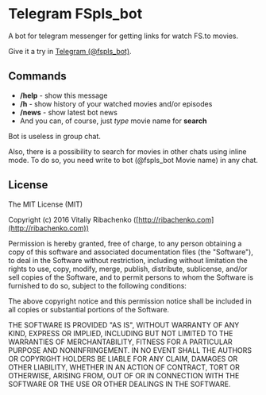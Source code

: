 # Telegram FSpls_bot
A bot for telegram messenger for getting links for watch FS.to movies.

Give it a try in [Telegram (@fspls_bot)](https://telegram.me/fspls_bot).

## Commands
* **/help** - show this message
* **/h** - show history of your watched movies and/or episodes
* **/news** - show latest bot news
* And you can, of course, just *type* movie name for **search**

Bot is useless in group chat.

Also, there is a possibility to search for movies in other chats using inline mode.
To do so, you need write to bot (@fspls_bot Movie name) in any chat.

## License
The MIT License (MIT)

Copyright (c) 2016 Vitaliy Ribachenko ([http://ribachenko.com](http://ribachenko.com))

Permission is hereby granted, free of charge, to any person obtaining a copy
of this software and associated documentation files (the "Software"), to deal
in the Software without restriction, including without limitation the rights
to use, copy, modify, merge, publish, distribute, sublicense, and/or sell
copies of the Software, and to permit persons to whom the Software is
furnished to do so, subject to the following conditions:

The above copyright notice and this permission notice shall be included in all
copies or substantial portions of the Software.

THE SOFTWARE IS PROVIDED "AS IS", WITHOUT WARRANTY OF ANY KIND, EXPRESS OR
IMPLIED, INCLUDING BUT NOT LIMITED TO THE WARRANTIES OF MERCHANTABILITY,
FITNESS FOR A PARTICULAR PURPOSE AND NONINFRINGEMENT. IN NO EVENT SHALL THE
AUTHORS OR COPYRIGHT HOLDERS BE LIABLE FOR ANY CLAIM, DAMAGES OR OTHER
LIABILITY, WHETHER IN AN ACTION OF CONTRACT, TORT OR OTHERWISE, ARISING FROM,
OUT OF OR IN CONNECTION WITH THE SOFTWARE OR THE USE OR OTHER DEALINGS IN THE
SOFTWARE.